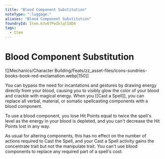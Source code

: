 ```yaml
---
title: "Blood Component Substitution"
noteType: ":luggage:"
aliases: "Blood Component Substitution"
foundryId: Item.63v6TPwZklqtI8D4
tags:
  - Item
---
```


# Blood Component Substitution
![[Mechanics/Character Building/Feats/zz_asset-files/icons-sundries-books-book-red-exclamation.webp|150]]

You can bypass the need for incantations and gestures by drawing energy directly from your blood, causing you to visibly glow the color of your blood and crackle with magical energy. When you [[Cast a Spell]], you can replace all verbal, material, or somatic spellcasting components with a blood component.

To use a blood component, you lose Hit Points equal to twice the spell's level as the energy in your blood is depleted, and you can't decrease the Hit Points lost in any way.

As usual for altering components, this has no effect on the number of actions required to Cast the Spell, and your Cast a Spell activity gains the concentrate trait but not the manipulate trait. You can't use blood components to replace any required part of a spell's cost.
